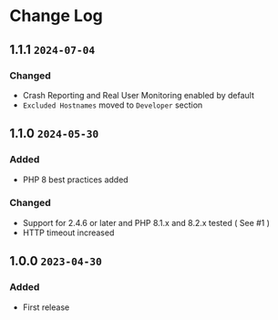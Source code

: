 # Change Log

## 1.1.1 `2024-07-04`

### Changed

- Crash Reporting and Real User Monitoring enabled by default
- `Excluded Hostnames` moved to `Developer` section

## 1.1.0 `2024-05-30`

### Added

- PHP 8 best practices added

### Changed

- Support for 2.4.6 or later and PHP 8.1.x and 8.2.x tested ( See #1 )
- HTTP timeout increased

## 1.0.0 `2023-04-30`

### Added

- First release

